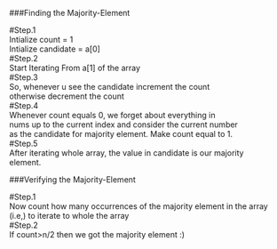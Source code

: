 ###Finding the Majority-Element 

#Step.1<br />
Intialize count = 1<br />
Intialize candidate = a[0]<br />
#Step.2<br />
Start Iterating From a[1] of the array<br />
#Step.3<br />
So, whenever u see the candidate increment the count<br />
otherwise decrement the count<br />
#Step.4<br />
Whenever count equals 0, we forget about everything in <br />
nums up to the current index and consider the current number <br />
as the candidate for majority element. Make count equal to 1.<br />
#Step.5<br />
After iterating whole array, the value in candidate is our majority<br />
element.<br />

###Verifying the Majority-Element<br />

#Step.1<br />
Now count how many occurrences of the majority element in the array<br />
(i.e,) to iterate to whole the array<br />
#Step.2<br />
If count>n/2 then we got the majority element :)<br />


